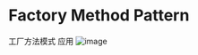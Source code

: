 # Factory Method Pattern
工厂方法模式 应用
![image](https://user-images.githubusercontent.com/104136244/166160582-12d41ee8-7edd-4257-bf72-e472e238b638.png)
